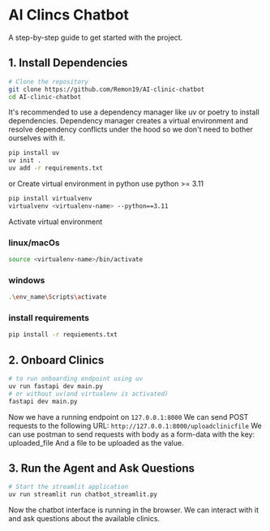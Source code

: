 # AI Clincs Chatbot

A step-by-step guide to get started with the project.

## 1. Install Dependencies

```bash
# Clone the repository
git clone https://github.com/Remon19/AI-clinic-chatbot
cd AI-clinic-chatbot
```
It's recommended to use a dependency manager like uv or poetry to install dependencies.
Dependency manager creates a virtual environment and resolve dependency conflicts under the hood
so we don't need to bother ourselves with it. 
```bash
pip install uv
uv init .
uv add -r requirements.txt
```
or 
Create virtual environment in python use python >= 3.11
```bash
pip install virtualvenv
virtualvenv <virtualenv-name> --python==3.11
```
Activate virtual environment
### linux/macOs
```bash
source <virtualenv-name>/bin/activate
```
### windows
```bash
.\env_name\Scripts\activate
```
### install requirements
```bash
pip install -r requiements.txt
```

## 2. Onboard Clinics
```bash
# to run onboarding endpoint using uv 
uv run fastapi dev main.py
# or without uv(and virtualenv is activated)
fastapi dev main.py
```
Now we have a running endpoint on `127.0.0.1:8000` 
We can send POST requests to the following URL: `http://127.0.0.1:8000/uploadclinicfile`
We can use postman to send requests with body as a form-data with the key: uploaded_file 
And a file to be uploaded as the value. 

## 3. Run the Agent and Ask Questions

```bash
# Start the streamlit application
uv run streamlit run chatbot_streamlit.py
```
Now the chatbot interface is running in the browser.
We can interact with it and ask questions about the available clinics.

